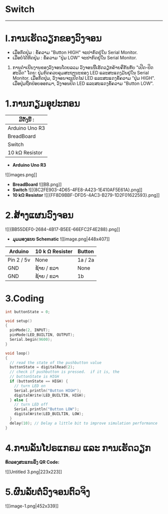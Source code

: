 
# **Switch**

---

# I.ການເຮັດວຽກຂອງວົງຈອນ

- ເມື່ອກົດປຸ່ມ :
ຂໍ້ຄວາມ "Button HIGH" ຈະປາກົດຢູ່ໃນ Serial Monitor.
- ເມື່ອບໍ່ໄດ້ກົດປຸ່ມ :
ຂໍ້ຄວາມ "ປຸ່ມ LOW" ຈະປາກົດຢູ່ໃນ Serial Monitor.

1. ການດໍາເນີນງານຂອງວົງຈອນໂດຍລວມ
ວົງຈອນນີ້ເຮັດວຽກຄ້າຍຄືກັນກັບ "ເປີດ-ປິດສະວິດ" ໂດຍ:
ປຸ່ມກົດຄວບຄຸມສະຖານະຂອງ LED ແລະສະແດງມັນຢູ່ໃນ Serial Monitor.
ເມື່ອກົດປຸ່ມ, ວົງຈອນຈະເປີດໄຟ LED ແລະສະແດງຂໍ້ຄວາມ "ປຸ່ມ HIGH".
ເມື່ອປຸ່ມຖືກປ່ອຍອອກມາ, ວົງຈອນປິດ LED ແລະສະແດງຂໍ້ຄວາມ "Button LOW".
# 1.ການກຽມອຸປະກອນ

| ມີດັ່ງນີ້ :    |
| -------------- |
| Arduino Uno R3 |
| BreadBoard     |
| Switch         |
| 10 kΩ Resistor |
- **Arduino Uno R3**

![[images.png]]

- **BreadBoard**
![[BB.png]]
- **Switch**
![[{8C2FE903-4D65-4FE8-A423-1E410AF5E61A}.png]]
- **10 kΩ Resistor**
![[{FF8D9BBF-DFD5-4AC3-B279-1D2F01622593}.png]]

# 2.ສ້າງແຜນວົງຈອນ

![[{BB55DEF0-2684-4B17-B5EE-66EFC2F4E288}.png]]

- **ມຸມມອງແບບ Schematic**
![[image.png|448x407]]

| Arduino    | 10 k Ω Resister | Button  |
| ---------- | --------------- | ------- |
| Pin 2 / 5v | None            | 1a / 2a |
| GND        | ຊ້າຍ / ຂວາ      | None    |
| GND        | ຊ້າຍ / ຂວາ      | 1b      |

# 3.Coding
```cpp
int buttonState = 0;

void setup()
{
  pinMode(2, INPUT);
  pinMode(LED_BUILTIN, OUTPUT);
  Serial.begin(9600);
}

void loop()
{
  // read the state of the pushbutton value
  buttonState = digitalRead(2);
  // check if pushbutton is pressed.  if it is, the
  // buttonState is HIGH
  if (buttonState == HIGH) {
    // turn LED on
    Serial.println("Button HIGH"); 
    digitalWrite(LED_BUILTIN, HIGH);
  } else {
    // turn LED off
    Serial.println("Button LOW"); 
    digitalWrite(LED_BUILTIN, LOW);
  }
  delay(10); // Delay a little bit to improve simulation performance
}
```

# **4.ການລັນໂປຣແກຣມ ແລະ ການເຮັດວຽກ**
**ທົດລອງສະແກນລິ້ງ QR Code:**

![[Untitled 3.png|223x223]]

# **5.ຜົນລັບຕໍ່ວົງຈອນຕົວຈິງ**

![[image-1.png|452x339]]
